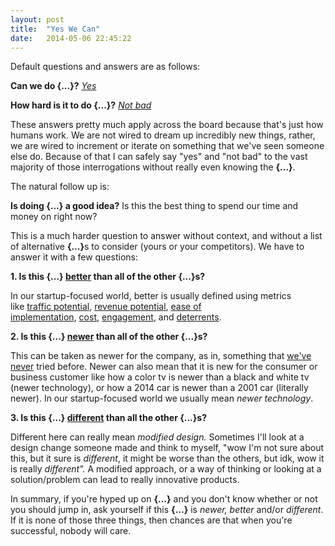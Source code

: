 ```yaml
---
layout: post
title:  "Yes We Can"
date:   2014-05-06 22:45:22
---
```


<p>Default questions and answers are as follows:</p><p><b>Can we do {...}?</b>&nbsp;<i><u>Yes</u></i><br></p><p><i><b></b></i><b>How hard is it to do {...}?</b><i> <u>Not bad</u></i><br></p><p>These answers pretty much apply across the board because that's just how humans work. We are not wired to dream up incredibly new things, rather, we are wired to increment or iterate on something that we've seen someone else do. Because of that I can safely say "yes" and "not bad" to the vast majority of those interrogations without really even knowing the <b>{...}</b>.<i><br></i></p><p>The natural follow up is:</p><p><b>Is doing {...} a good idea?</b> Is this the best thing to spend our time and money on right now?</p><p>This is a much harder question to answer without context, and without a list of alternative&nbsp;<b>{...}</b>s to consider (yours or your competitors). We have to answer it with a few questions:&nbsp;</p><p><b>1. Is this {...} <u>better</u> than all of the other {...}s?</b><br></p><p>In our startup-focused world, better is usually defined using metrics like&nbsp;<u>traffic potential</u>,&nbsp;<u>revenue potential</u>,&nbsp;<u>ease of implementation</u>,&nbsp;<u>cost</u>,&nbsp;<u>engagement</u>, and&nbsp;<u>deterrents</u>.&nbsp;</p><p><b>2. Is this {...} <u>newer</u> than all of the other {...}s?</b><br></p><p>This can be taken as newer for the company, as in, something that <u>we've never</u> tried before. Newer can also mean that it is new for the consumer or business customer like how a color tv is newer than a black and white tv (newer technology), or how a 2014 car is newer than a 2001 car (literally newer). In our startup-focused world we usually mean&nbsp;<i>newer technology</i>.<b><br></b></p><p><b>3. Is this {...} <u>different</u> than all the other {...}s?</b><br></p><p><b></b>Different here can really mean&nbsp;<i>modified design.</i> Sometimes I'll look at a design change someone made and think to myself, "wow I'm not sure about this, but it sure is&nbsp;<i>different</i>, it might be worse than the others, but idk, wow it is really&nbsp;<i>different".&nbsp;</i>A modified approach, or a way of thinking or looking at a solution/problem can lead to really innovative products.<br></p><p>In summary, if you're hyped up on&nbsp;<b>{...}</b> and you don't know whether or not you should jump in, ask yourself if this&nbsp;<b>{...}</b> is&nbsp;<i>newer, better&nbsp;</i>and/or&nbsp;<i>different</i>. If it is none of those three things, then chances are that when you're successful, nobody will care.</p>